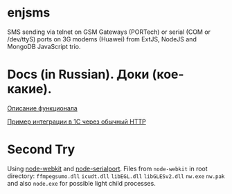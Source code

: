enjsms
======

SMS sending via telnet on GSM Gateways (PORTech) or serial (COM or /dev/ttyS) ports on 3G modems (Huawei) from ExtJS, NodeJS and MongoDB JavaScript trio.

Docs (in Russian). Доки (кое-какие).
======

[Описание функционала](http://dela.by/ftp/enjsms/SMS_Russian.pdf)

[Пример интеграции в 1С через обычный HTTP](http://dela.by/ftp/enjsms/SMS_1C_connection.pdf)

Second Try
==========

Using [node-webkit](https://github.com/rogerwang/node-webkit) and [node-serialport](https://github.com/voodootikigod/node-serialport).
Files from `node-webkit` in root directory:
`ffmpegsumo.dll` `icudt.dll` `libEGL.dll` `libGLESv2.dll`
`nw.exe` `nw.pak`
and also `node.exe` for possible light child processes.
